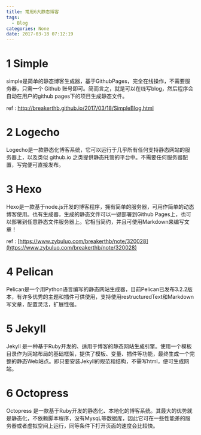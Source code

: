 ```yaml
---
title: 常用6大静态博客
tags:
  - Blog
categories: None
date: 2017-03-18 07:12:19
---
```


# 1 Simple
simple是简单的静态博客生成器，基于GithubPages，完全在线操作，不需要服务器，只需一个 Github 账号即可。简而言之，就是可以在线写blog，然后程序会自动在用户的github pages下的项目生成静态文件。

ref : <http://breakerthb.github.io/2017/03/18/SimpleBlog.html>

# 2 Logecho
Logecho是一款静态化博客系统，它可以运行于几乎所有任何支持静态网站的服务器上，以及类似 github.io 之类提供静态托管的平台中。不需要任何服务器配置，写完便可直接发布。

# 3 Hexo
Hexo是一款基于node.js开发的博客程序，拥有简单的服务器，可用作简单的动态博客使用。也有生成器，生成的静态文件可以一键部署到Github Pages上，也可以部署到任意静态文件服务器上。它相当简约，并且可使用Markdown来编写文章！

ref : [https://www.zybuluo.com/breakerthb/note/320028](https://www.zybuluo.com/breakerthb/note/320028)

# 4 Pelican
Pelican是一个用Python语言编写的静态网站生成器，目前Pelican已发布3.2.2版本，有许多优秀的主题和插件可供使用，支持使用restructuredText和Markdown写文章，配置灵活，扩展性强。

# 5 Jekyll

Jekyll 是一种基于Ruby开发的、适用于博客的静态网站生成引擎。使用一个模板目录作为网站布局的基础框架，提供了模板、变量、插件等功能，最终生成一个完整的静态Web站点。即只要安装Jekyll的规范和结构，不需写html，便可生成网站。

# 6 Octopress

Octopress 是一款基于Ruby开发的静态化、本地化的博客系统。其最大的优势就是静态化，不依赖脚本程序，没有MysqL等数据库，因此它可在一些性能差的服务器或者虚拟空间上运行，同等条件下打开页面的速度会比较快。
